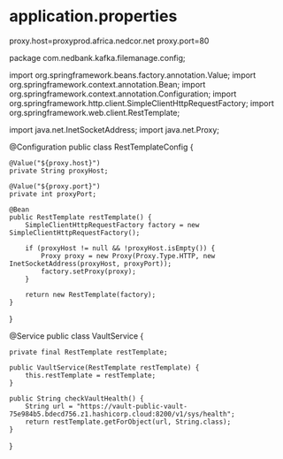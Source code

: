 # application.properties
proxy.host=proxyprod.africa.nedcor.net
proxy.port=80

package com.nedbank.kafka.filemanage.config;

import org.springframework.beans.factory.annotation.Value;
import org.springframework.context.annotation.Bean;
import org.springframework.context.annotation.Configuration;
import org.springframework.http.client.SimpleClientHttpRequestFactory;
import org.springframework.web.client.RestTemplate;

import java.net.InetSocketAddress;
import java.net.Proxy;

@Configuration
public class RestTemplateConfig {

    @Value("${proxy.host}")
    private String proxyHost;

    @Value("${proxy.port}")
    private int proxyPort;

    @Bean
    public RestTemplate restTemplate() {
        SimpleClientHttpRequestFactory factory = new SimpleClientHttpRequestFactory();

        if (proxyHost != null && !proxyHost.isEmpty()) {
            Proxy proxy = new Proxy(Proxy.Type.HTTP, new InetSocketAddress(proxyHost, proxyPort));
            factory.setProxy(proxy);
        }

        return new RestTemplate(factory);
    }
}

@Service
public class VaultService {

    private final RestTemplate restTemplate;

    public VaultService(RestTemplate restTemplate) {
        this.restTemplate = restTemplate;
    }

    public String checkVaultHealth() {
        String url = "https://vault-public-vault-75e984b5.bdecd756.z1.hashicorp.cloud:8200/v1/sys/health";
        return restTemplate.getForObject(url, String.class);
    }
}
